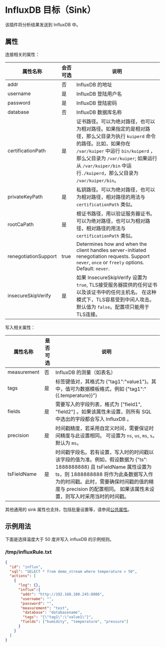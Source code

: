 # InfluxDB 目标（Sink）

该插件将分析结果发送到 InfluxDB 中。

## 属性

连接相关的属性：

| 属性名称                 | 会否可选 | 说明                                                                                                                                                                                        |
|----------------------|------|-------------------------------------------------------------------------------------------------------------------------------------------------------------------------------------------|
| addr                 | 否    | InfluxDB 的地址                                                                                                                                                                              |
| username             | 是    | InfluxDB 登陆用户名                                                                                                                                                                            |
| password             | 是    | InfluxDB 登陆密码                                                                                                                                                                             |
| database             | 否    | InfluxDB 数据库名称                                                                                                                                                                            |
| certificationPath    | 是    | 证书路径。可以为绝对路径，也可以为相对路径。如果指定的是相对路径，那么父目录为执行 `kuiperd` 命令的路径。比如，如果你在 `/var/kuiper` 中运行 `bin/kuiperd` ，那么父目录为 `/var/kuiper`; 如果运行从 `/var/kuiper/bin` 中运行`./kuiperd`，那么父目录为 `/var/kuiper/bin`。 |
| privateKeyPath       | 是    | 私钥路径。可以为绝对路径，也可以为相对路径，相对路径的用法与 `certificationPath` 类似。                                                                                                                                    |
| rootCaPath           | 是    | 根证书路径，用以验证服务器证书。可以为绝对路径，也可以为相对路径，相对路径的用法与 `certificationPath` 类似。                                                                                                                         |
| renegotiationSupport | true | Determines how and when the client handles server-initiated renegotiation requests. Support `never`, `once` or `freely` options. Default: `never`.                                        |
| insecureSkipVerify   | 是    | 如果 InsecureSkipVerify 设置为 `true`, TLS接受服务器提供的任何证书以及该证书中的任何主机名。 在这种模式下，TLS容易受到中间人攻击。默认值为 `false`。配置项只能用于TLS连接。                                                                             |

写入相关属性：

| 属性名称        | 是否可选 | 说明                                                                                                                                                                   |
|-------------|------|----------------------------------------------------------------------------------------------------------------------------------------------------------------------|
| measurement | 否    | InfluxDB 的测量（如表名）                                                                                                                                                    |
| tags        | 是    | 标签键值对，其格式为 {"tag1":"value1"}。其中，值可为数据模板格式，例如 <span v-pre>{"tag1":"{{.temperature}}"}</span>                                                                          |
| fields      | 是    | 需要写入的字段列表，格式为 ["field1", "field2"] 。如果该属性未设置，则所有 SQL 中选出的字段都会写入 InfluxDB 。                                                                                           |
| precision   | 是    | 时间戳精度，若采用自定义时间，需要保证时间精度与此设置相同。 可设置为 `ns`, `us`, `ms`, `s`。默认为 `ms`。                                                                                                  |
| tsFieldName | 是    | 时间戳字段名。若有设置，写入时的时间戳以该字段的值为准。例如，假设数据为 {"ts": 1888888888} 且 tsFieldName 属性设置为 ts，则 1888888888 将作为此条数据写入作为的时间戳。此时，需要确保时间戳的值的精度与 precision 的配置相同。 如果该属性未设置，则写入时采用当时的时间戳。 |

其他通用的 sink 属性也支持，包括批量设置等，请参阅[公共属性](../overview.md#公共属性)。

## 示例用法

下面是选择温度大于 50 度并写入 influxDB 的示例规则。

### /tmp/influxRule.txt

```json
{
  "id": "influx",
  "sql": "SELECT * from demo_stream where temperature > 50",
  "actions": [
    {
      "log": {},
      "influx":{
       "addr": "http://192.168.100.245:8086",
       "username": "",
       "password": "",
       "measurement": "test",
        "database": "databasename",
        "tags": "{\"tag1\":\"value1\"}",
       "fields": ["humidity", "temperature", "pressure"]
      }
    }
  ]
}
```
